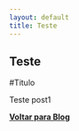 ```yaml
---
layout: default
title: Teste
---
```


<div class="col-lg-12 text-center">
	<h2 class="section-heading text-uppercase">Teste</h2>
</div>

#Titulo

Teste post1

<div class="col-lg-12 text-center">
	<a href="https://jessesrodrigues.github.io/blog"><b>Voltar para Blog</b></a>
</div>


